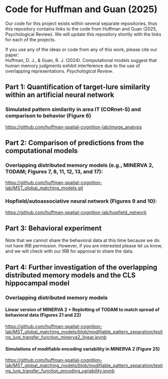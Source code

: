 # Code for Huffman and Guan (2025)
Our code for this project exists within several separate repositories, thus this repository contains links to the code from Huffman and Guan (2025, Psychological Review). We will update this repository shortly with the links for each of the projects.

If you use any of the ideas or code from any of this work, please cite our paper:\
Huffman, D. J., & Guan, R. J. (2024). Computational models suggest that human memory judgments exhibit interference due to the use of overlapping representations. *Psychological Review*.

## Part 1: Quantification of target-lure similarity within an artificial neural network
### Simulated pattern similarity in area IT (CORnet-S) and comparison to behavior (Figure 6)
https://github.com/huffman-spatial-cognition-lab/image_analysis

## Part 2: Comparison of predictions from the computational models
### Overlapping distributed memory models (e.g., MINERVA 2, TODAM; Figures 7, 8, 11, 12, 13, and 17):
https://github.com/huffman-spatial-cognition-lab/MST_global_matching_models.git

### Hopfield/autoassociative neural network (Figures 9 and 10):
https://github.com/huffman-spatial-cognition-lab/hopfield_network

## Part 3: Behavioral experiment
Note that we cannot share the behavioral data at this time because we do not have IRB permission. However, if you are interested please let us know, and we will check with our IRB for approval to share the data.

## Part 4: Further investigation of the overlapping distributed memory models and the CLS hippocampal model
### Overlapping distributed memory models
#### Linear version of MINERVA 2 + Replotting of TODAM to match spread of behavioral data (Figures 21 and 22)
https://github.com/huffman-spatial-cognition-lab/MST_global_matching_models/blob/modifiable_pattern_separation/testing_lure_transfer_function_minerva2_linear.ipynb

#### Simulations of modifiable encoding variability in MINERVA 2 (Figure 25)
https://github.com/huffman-spatial-cognition-lab/MST_global_matching_models/blob/modifiable_pattern_separation/testing_lure_transfer_function_encoding_variability.ipynb
